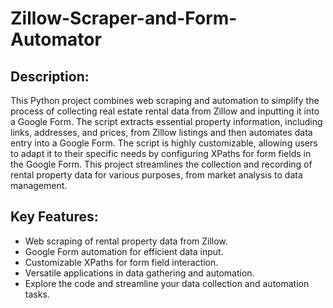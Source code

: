 # Zillow-Scraper-and-Form-Automator
## Description:

This Python project combines web scraping and automation to simplify the process of collecting real estate rental data from Zillow and inputting it into a Google Form. The script extracts essential property information, including links, addresses, and prices, from Zillow listings and then automates data entry into a Google Form. The script is highly customizable, allowing users to adapt it to their specific needs by configuring XPaths for form fields in the Google Form. This project streamlines the collection and recording of rental property data for various purposes, from market analysis to data management.

## Key Features:

- Web scraping of rental property data from Zillow.
- Google Form automation for efficient data input.
- Customizable XPaths for form field interaction.
- Versatile applications in data gathering and automation.
- Explore the code and streamline your data collection and automation tasks.
